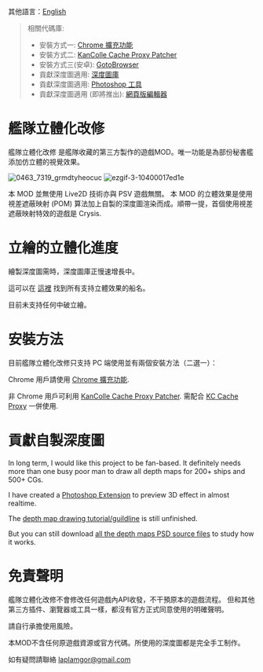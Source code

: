 其他語言：[English](https://github.com/laplamgor/kantai3d/blob/main/README.md)


> 相關代碼庫:
> * 安裝方式一: [Chrome 擴充功能](https://github.com/laplamgor/kantai3d-chrome-extension)
> * 安裝方式二: [KanColle Cache Proxy Patcher](https://github.com/laplamgor/kantai3d-kccp-patcher)
> * 安裝方式三(安卓): [GotoBrowser](https://github.com/antest1/GotoBrowser)
> * 貢獻深度圖適用: [深度圖庫](https://github.com/laplamgor/kantai3d-depth-maps)
> * 貢獻深度圖適用: [Photoshop 工具](https://github.com/laplamgor/kantai3d-photoshop-extension)
> * 貢獻深度圖適用 (即將推出): [網頁版編輯器](https://github.com/laplamgor/kantai3d-online-editor)



# 艦隊立體化改修
艦隊立體化改修 是艦隊收藏的第三方製作的遊戲MOD。唯一功能是為部份秘書艦添加仿立體的視覺效果。

![0463_7319_grmdtyheocuc](https://user-images.githubusercontent.com/11514317/96752931-b8a0c980-1401-11eb-8e42-1b02b336435d.gif) ![ezgif-3-10400017ed1e](https://user-images.githubusercontent.com/11514317/97005334-e0fb0600-1570-11eb-97b3-85896c1a463b.gif)


本 MOD 並無使用 Live2D 技術亦與 PSV 遊戲無關。 本 MOD 的立體效果是使用視差遮蔽映射 (POM) 算法加上自製的深度圖渲染而成。順帶一提，首個使用視差遮蔽映射特效的遊戲是 Crysis.

# 立繪的立體化進度

繪製深度圖需時，深度圖庫正慢速增長中。

這可以在 [這裡](https://github.com/users/laplamgor/projects/1#column-10244994) 找到所有支持立體效果的船名。

目前未支持任何中破立繪。

# 安裝方法

目前艦隊立體化改修只支持 PC 端使用並有兩個安裝方法（二選一）：

Chrome 用戶請使用 [Chrome 擴充功能](https://github.com/laplamgor/kantai3d-chrome-extension).

非 Chrome 用戶可利用 [KanColle Cache Proxy Patcher](https://github.com/laplamgor/kantai3d-kccp-patcher).
需配合 [KC Cache Proxy](https://github.com/Tibowl/KCCacheProxy) 一併使用. 

# 貢獻自製深度圖

In long term, I would like this project to be fan-based. It definitely needs more than one busy poor man to draw all depth maps for 200+ ships and 500+ CGs.

I have created a [Photoshop Extension](https://github.com/laplamgor/kantai3d-photoshop-extension) to preview 3D effect in almost realtime.

The [depth map drawing tutorial/guildline](https://github.com/laplamgor/kantai3d-depth-maps/wiki/0.-Before-You-Start) is still unfinished.

But you can still download [all the depth maps PSD source files](https://github.com/laplamgor/kantai3d-depth-maps) to study how it works.


# 免責聲明
艦隊立體化改修不會修改任何遊戲內API收發，不干預原本的遊戲流程。
但和其他第三方插件、瀏覽器或工具一樣，都沒有官方正式同意使用的明確聲明。

請自行承擔使用風險。

本MOD不含任何原遊戲資源或官方代碼。所使用的深度圖都是完全手工制作。

如有疑問請聯絡 laplamgor@gmail.com
